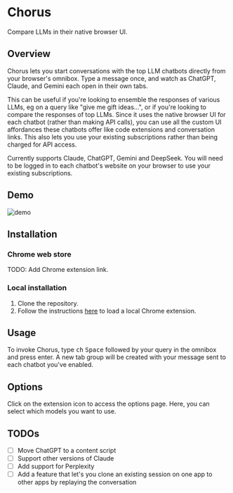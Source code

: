 # Chorus
Compare LLMs in their native browser UI.

## Overview

Chorus lets you start conversations with the top LLM chatbots directly from your browser's omnibox. Type a message once, and watch as ChatGPT, Claude, and Gemini each open in their own tabs.

This can be useful if you're looking to ensemble the responses of various LLMs, eg on a query like "give me gift ideas...", or if you're looking to compare the responses of top LLMs. Since it uses the native browser UI for each chatbot (rather than making API calls), you can use all the custom UI affordances these chatbots offer like code extensions and conversation links. This also lets you use your existing subscriptions rather than being charged for API access.

Currently supports Claude, ChatGPT, Gemini and DeepSeek. You will need to be logged in to each chatbot's website on your browser to use your existing subscriptions.

## Demo
![demo](assets/output.gif)

## Installation

### Chrome web store
TODO: Add Chrome extension link.

### Local installation

1. Clone the repository.
2. Follow the instructions [here](https://developer.chrome.com/docs/extensions/get-started/tutorial/hello-world#load-unpacked) to load a local Chrome extension.

## Usage

To invoke Chorus, type <kbd>ch</kbd> <kbd>Space</kbd> followed by your query in the omnibox and press enter. A new tab group will be created with your message sent to each chatbot you've enabled.

## Options

Click on the extension icon to access the options page. Here, you can select which models you want to use.

## TODOs
- [ ] Move ChatGPT to a content script  
- [ ] Support other versions of Claude
- [ ] Add support for Perplexity
- [ ] Add a feature that let's you clone an existing session on one app to other apps by replaying the conversation

